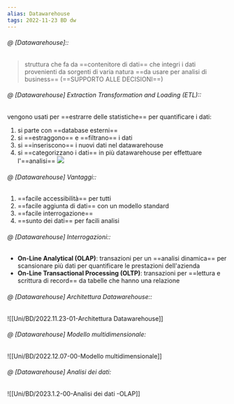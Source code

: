 ```yaml
---
alias: Datawarehouse
tags: 2022-11-23 BD dw
---
```


###### @ [Datawarehouse]::
> struttura che fa da ==contenitore di dati== che integri i dati provenienti da sorgenti di varia natura ==da usare per analisi di business== (==SUPPORTO ALLE DECISIONI==)
<!--ID: 1670236970829-->


###### @ [Datawarehouse] Extraction Transformation and Loading (ETL)::
vengono usati per ==estrarre delle statistiche== per quantificare i dati:
1. si parte con ==database esterni==
2. si ==estraggono== e ==filtrano== i dati
3. si ==inseriscono== i nuovi dati nel datawarehouse
4. si ==categorizzano i dati== in più datawarehouse per effettuare l'==analisi==
![](Uni/BD/img/dataw.jpeg)
<!--ID: 1670236970834-->



###### @ [Datawarehouse] Vantaggi::
1. ==facile accessibilità== per tutti
2. ==facile aggiunta di dati== con un modello standard
3. ==facile interrogazione==
4. ==sunto dei dati== per facili analisi
<!--ID: 1670236970838-->


###### @ [Datawarehouse] Interrogazioni::
- **On-Line Analytical (OLAP)**: transazioni per un ==analisi dinamica== per scansionare più dati per quantificare le prestazioni dell'azienda
- **On-Line Transactional Processing (OLTP)**: transazioni per ==lettura e scrittura di record== da tabelle che hanno una relazione 
<!--ID: 1670236970842-->


###### @ [Datawarehouse] Architettura Datawarehouse::
![[Uni/BD/2022.11.23-01-Architettura Datawarehouse]]
<!--ID: 1670766972566-->


###### @ [Datawarehouse] Modello multidimensionale:
![[Uni/BD/2022.12.07-00-Modello multidimensionale]]


###### @ [Datawarehouse] Analisi dei dati:
![[Uni/BD/2023.1.2-00-Analisi dei dati -OLAP]]